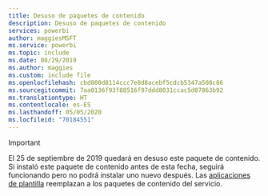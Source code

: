 ```yaml
---
title: Desuso de paquetes de contenido
description: Desuso de paquetes de contenido
services: powerbi
author: maggiesMSFT
ms.service: powerbi
ms.topic: include
ms.date: 08/29/2019
ms.author: maggies
ms.custom: include file
ms.openlocfilehash: cbd800d8114ccc7e8d8acebf5cdcb5347a508c86
ms.sourcegitcommit: 7aa0136f93f88516f97ddd8031ccac5d07863b92
ms.translationtype: HT
ms.contentlocale: es-ES
ms.lasthandoff: 05/05/2020
ms.locfileid: "70184551"
---
```

>[!IMPORTANT]
>El 25 de septiembre de 2019 quedará en desuso este paquete de contenido. Si instaló este paquete de contenido antes de esta fecha, seguirá funcionando pero no podrá instalar uno nuevo después. Las [aplicaciones de plantilla](https://docs.microsoft.com/power-bi/service-template-apps-overview) reemplazan a los paquetes de contenido del servicio.